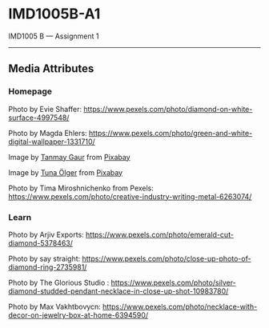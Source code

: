# IMD1005B-A1
IMD1005 B — Assignment 1

---

## Media Attributes

### Homepage

Photo by Evie Shaffer: https://www.pexels.com/photo/diamond-on-white-surface-4997548/

Photo by Magda Ehlers: https://www.pexels.com/photo/green-and-white-digital-wallpaper-1331710/

Image by <a href="https://pixabay.com/users/tanmaygaurtg28-25156935/?utm_source=link-attribution&utm_medium=referral&utm_campaign=image&utm_content=6925536">Tanmay Gaur</a> from <a href="https://pixabay.com//?utm_source=link-attribution&utm_medium=referral&utm_campaign=image&utm_content=6925536">Pixabay</a>

Image by <a href="https://pixabay.com/users/tunaolger-252579/?utm_source=link-attribution&utm_medium=referral&utm_campaign=image&utm_content=1903622">Tuna Ölger</a> from <a href="https://pixabay.com//?utm_source=link-attribution&utm_medium=referral&utm_campaign=image&utm_content=1903622">Pixabay</a>

Photo by Tima Miroshnichenko from Pexels: https://www.pexels.com/photo/creative-industry-writing-metal-6263074/

### Learn

Photo by Arjiv Exports: https://www.pexels.com/photo/emerald-cut-diamond-5378463/

Photo by  say straight: https://www.pexels.com/photo/close-up-photo-of-diamond-ring-2735981/

Photo by The Glorious  Studio : https://www.pexels.com/photo/silver-diamond-studded-pendant-necklace-in-close-up-shot-10983780/

Photo by Max Vakhtbovycn: https://www.pexels.com/photo/necklace-with-decor-on-jewelry-box-at-home-6394590/
